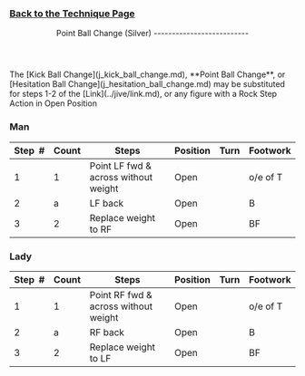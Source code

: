 ### [ Back to the Technique Page](../technique.md)

 <header>Point Ball Change (Silver)
--------------------------

 </header>The [Kick Ball Change](j_kick_ball_change.md), **Point Ball Change**, or [Hesitation Ball Change](j_hesitation_ball_change.md) may be substituted for steps 1-2 of the [Link](../jive/link.md), or any figure with a Rock Step Action in Open Position

### Man

 | **Step<span style="color:white">\_</span>\#** | **Count** | **Steps** | **Position** | **Turn** | **Footwork** |
|---|---|---|---|---|---|
| 1 | 1 | Point LF fwd &amp; across without weight | Open |  | o/e of T |
| 2 | a | LF back | Open |  | B |
| 3 | 2 | Replace weight to RF | Open |  | BF |

### Lady

 | **Step<span style="color:white">\_</span>\#** | **Count** | **Steps** | **Position** | **Turn** | **Footwork** |
|---|---|---|---|---|---|
| 1 | 1 | Point RF fwd &amp; across without weight | Open |  | o/e of T |
| 2 | a | RF back | Open |  | B |
| 3 | 2 | Replace weight to LF | Open |  | BF |